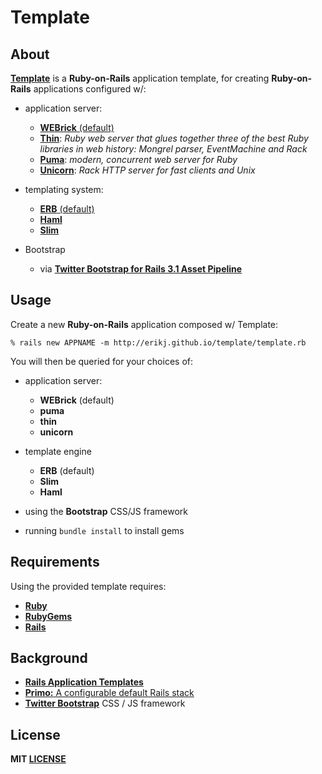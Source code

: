 # Template

## About

**[Template](https://github.com/erikj/template)** is a **Ruby-on-Rails** application template, for creating **Ruby-on-Rails** applications configured w/:

- application server:
  - [**WEBrick** (default)](http://ruby-doc.org/stdlib-1.9.3/libdoc/webrick/rdoc/WEBrick.html)
  - [**Thin**](http://code.macournoyer.com/thin/): *Ruby web server that glues together three of the best Ruby libraries in web history: Mongrel parser, EventMachine and Rack*
  - [**Puma**](http://puma.io/):  *modern, concurrent web server for Ruby*
  - [**Unicorn**](http://unicorn.bogomips.org/): *Rack HTTP server for fast clients and Unix*

- templating system:
  - [**ERB** (default)](http://ruby-doc.org/stdlib-2.0.0/libdoc/erb/rdoc/ERB.html)
  - [**Haml**](http://haml.info/)
  - [**Slim**](http://slim-lang.com/)

- Bootstrap
  - via [**Twitter Bootstrap for Rails 3.1 Asset Pipeline**](https://github.com/seyhunak/twitter-bootstrap-rails)

## Usage

Create a new **Ruby-on-Rails** application composed w/ Template:

    % rails new APPNAME -m http://erikj.github.io/template/template.rb

You will then be queried for your choices of:

- application server:
  - **WEBrick** (default)
  - **puma**
  - **thin**
  - **unicorn**

- template engine
  - **ERB** (default)
  - **Slim**
  - **Haml**

- using the **Bootstrap** CSS/JS framework

- running `bundle install` to install gems

## Requirements

Using the provided template requires:

- [**Ruby**](http://ruby-lang.org)
- [**RubyGems**](http://rubygems.org)
- [**Rails**](http://rubyonrails.org)

## Background

- [**Rails Application Templates**](http://guides.rubyonrails.org/rails_application_templates.html)
- [**Primo:** A configurable default Rails stack](https://github.com/cbetta/primo)
- [**Twitter Bootstrap**](http://twitter.github.com/bootstrap/)  CSS / JS framework

## License

**MIT [LICENSE](https://github.com/erikj/template/blob/gh-pages/LICENSE)**